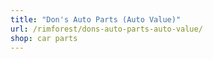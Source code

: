 ```yaml
---
title: "Don's Auto Parts (Auto Value)"
url: /rimforest/dons-auto-parts-auto-value/
shop: car parts
---
```

